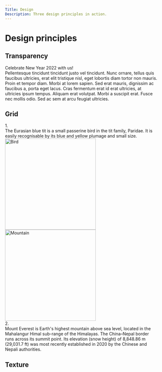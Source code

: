 ```yaml
---
Title: Design
Description: Three design principles in action.
---
```


<h1>Design principles</h1>

<h2>Transparency</h2>
<div class="dp-transparency">
    <div class="message-header">Celebrate New Year 2022 with us!</div>
    <div class="message-text">Pellentesque tincidunt tincidunt justo vel tincidunt. Nunc ornare, tellus quis faucibus ultricies, erat elit tristique nisl, eget lobortis diam tortor non mauris. Proin et tempor diam. Morbi at lorem sapien. Sed erat mauris, dignissim ac faucibus a, porta eget lacus. Cras fermentum erat id erat ultricies, at ultricies ipsum tempus. Aliquam erat volutpat. Morbi a suscipit erat. Fusce nec mollis odio. Sed ac sem at arcu feugiat ultricies.</div>
</div>

<h2>Grid</h2>
<div class="grid-design">
    <div class="item-1-1">1.</div>
    <div class="item-1-2">The Eurasian blue tit is a small passerine bird in the tit family, Paridae. It is easily recognisable by its blue and yellow plumage and small size.</div>
    <div class="item-2"><img src="image/gallery/bird-2112x3169.jpg" alt="Bird" width="300" height="300"></div>
    <div class="item-3"><img src="image/gallery/mountains-6000-4000.jpg" alt="Mountain" width="300"></div>
    <div class="item-4-1">2.</div>
    <div class="item-4-2">Mount Everest is Earth's highest mountain above sea level, located in the Mahalangur Himal sub-range of the Himalayas. The China–Nepal border runs across its summit point. Its elevation (snow height) of 8,848.86 m (29,031.7 ft) was most recently established in 2020 by the Chinese and Nepali authorities.</div>
</div>

<h2>Texture</h2>
<div class="texture texture-1">
</div>
<div class="texture texture-2">
</div>
<div class="texture texture-3">
</div>
<div class="texture texture-4">
</div>


